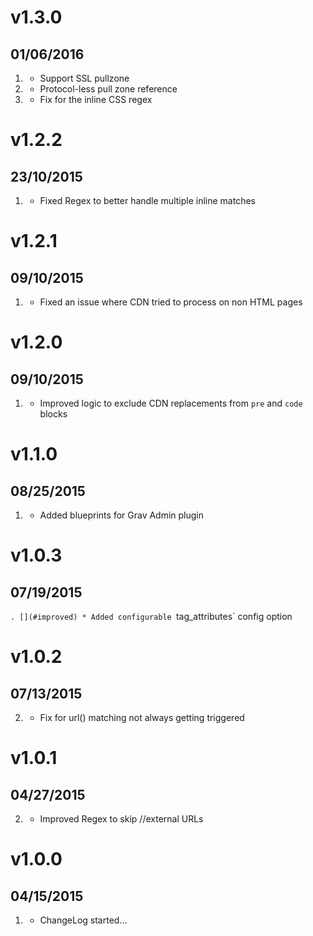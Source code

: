 # v1.3.0
## 01/06/2016

1. [](#new)
    * Support SSL pullzone
1. [](#improved)
    * Protocol-less pull zone reference
1. [](#bugfix)
    * Fix for the inline CSS regex

# v1.2.2
## 23/10/2015

1. [](#bugfix)
    * Fixed Regex to better handle multiple inline matches

# v1.2.1
## 09/10/2015

1. [](#bugfix)
    * Fixed an issue where CDN tried to process on non HTML pages

# v1.2.0
## 09/10/2015

1. [](#improved)
    * Improved logic to exclude CDN replacements from `pre` and `code` blocks

# v1.1.0
## 08/25/2015

1. [](#improved)
    * Added blueprints for Grav Admin plugin

# v1.0.3
## 07/19/2015

`. [](#improved)
    * Added configurable `tag_attributes` config option

# v1.0.2
## 07/13/2015

2. [](#bugfix)
    * Fix for url() matching not always getting triggered

# v1.0.1
## 04/27/2015

2. [](#bugfix)
    * Improved Regex to skip //external URLs

# v1.0.0
## 04/15/2015

1. [](#new)
    * ChangeLog started...
